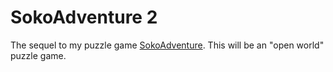 # SokoAdventure 2

The sequel to my puzzle game [SokoAdventure](https://github.com/victords/sokoadventure).
This will be an "open world" puzzle game.
